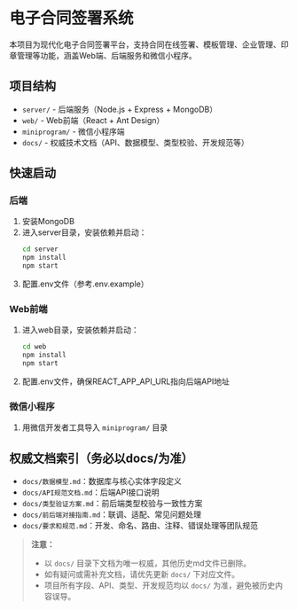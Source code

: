 # 电子合同签署系统

本项目为现代化电子合同签署平台，支持合同在线签署、模板管理、企业管理、印章管理等功能，涵盖Web端、后端服务和微信小程序。

## 项目结构

- `server/` - 后端服务（Node.js + Express + MongoDB）
- `web/` - Web前端（React + Ant Design）
- `miniprogram/` - 微信小程序端
- `docs/` - 权威技术文档（API、数据模型、类型校验、开发规范等）

## 快速启动

### 后端
1. 安装MongoDB
2. 进入server目录，安装依赖并启动：
   ```bash
   cd server
   npm install
   npm start
   ```
3. 配置.env文件（参考.env.example）

### Web前端
1. 进入web目录，安装依赖并启动：
   ```bash
   cd web
   npm install
   npm start
   ```
2. 配置.env文件，确保REACT_APP_API_URL指向后端API地址

### 微信小程序
1. 用微信开发者工具导入 `miniprogram/` 目录

## 权威文档索引（务必以docs/为准）
- `docs/数据模型.md`：数据库与核心实体字段定义
- `docs/API规范文档.md`：后端API接口说明
- `docs/类型验证方案.md`：前后端类型校验与一致性方案
- `docs/前后端对接指南.md`：联调、适配、常见问题处理
- `docs/要求和规范.md`：开发、命名、路由、注释、错误处理等团队规范

> **注意：**
> - 以 `docs/` 目录下文档为唯一权威，其他历史md文件已删除。
> - 如有疑问或需补充文档，请优先更新 `docs/` 下对应文件。
> - 项目所有字段、API、类型、开发规范均以 `docs/` 为准，避免被历史内容误导。 